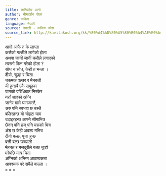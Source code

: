 ```yaml
---
title: लागिरहेछ आगो
author: भीमदर्शन रोका
genre: कविता
language: नेपाली
source: नेपाली - कविता कोश
source_link: http://kavitakosh.org/kk/%E0%A4%AD%E0%A5%80%E0%A4%AE%E0%A4%A6%E0%A4%B0%E0%A5%8D%E0%A4%B6%E0%A4%A8_%E0%A4%B0%E0%A5%8B%E0%A4%95%E0%A4%BE
---
```


आगो आफै त के लाग्ला  
कसैको गल्तीले लागेको होला  
अथवा जानी जानी कसैले लगाएको  
त्यस्तो किन गरेको होला ?  
सोध न सोध, केही त भन्ला ।  
दीयो, चुल्हा र चिता  
चकमक पत्थर र मैनबत्ती  
यी हुन्सबै एकै समूहका  
घामको परिधिबाट निस्केर  
यहाँ आएको अग्नि  
जानेर बाले घामजस्तै,  
अरु पनि स्वभाव छ उस्तै  
बलिरहन्छ यो चोइटा घाम  
उदाइरहन्छ आफ्नै सीमाभित्र  
छैनन् पनि छन् पनि यसको भित्र  
अंश छ केही अवश्य मभित्र  
दीयो बल्छ, पूजा हुन्छ  
बत्ती बल्छ उज्यालो  
मेहनत र मजदूरीले बल्छ चुल्हो  
मरेपछि मात्र चिता  
अग्निको अन्तिम आवश्यकता  
आवश्यक परे सबैेले बाल्ला ।  
० ० ०
